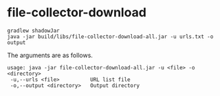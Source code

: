 # file-collector-download

```
gradlew shadowJar
java -jar build/libs/file-collector-download-all.jar -u urls.txt -o output
```

The arguments are as follows.

```
usage: java -jar file-collector-download-all.jar -u <file> -o <directory>
 -u,--urls <file>          URL list file
 -o,--output <directory>   Output directory
```
